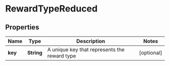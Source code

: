 

# RewardTypeReduced



## Properties

| Name | Type | Description | Notes |
|------------ | ------------- | ------------- | -------------|
|**key** | **String** | A unique key that represents the reward type |  [optional] |



